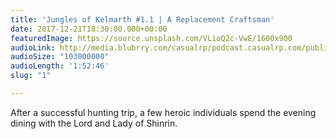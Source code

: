 ```yaml
---
title: 'Jungles of Kelmarth #1.1 | A Replacement Craftsman'
date: 2017-12-21T18:30:00.000+00:00
featuredImage: https://source.unsplash.com/VLioQ2c-VwE/1600x900
audioLink: http://media.blubrry.com/casualrp/podcast.casualrp.com/public/EP%20001%20-%20A%20Replacement%20Craftsman.mp3
audioSize: "103000000"
audioLength: '1:52:46'
slug: "1"

---
```

After a successful hunting trip, a few heroic individuals spend the evening dining with the Lord and Lady of Shinrin. 